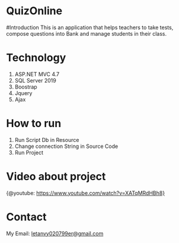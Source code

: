 # QuizOnline

#Introduction
This is an application that helps teachers to take tests, compose questions into Bank and manage students in their class.

# Technology
 1. ASP.NET MVC 4.7
 2. SQL Server 2019
 3. Boostrap
 4. Jquery
 5. Ajax
# How to run
 1. Run Script Db in Resource
 2. Change connection String in Source Code
 3. Run Project
# Video about project
{@youtube: https://www.youtube.com/watch?v=XATqMRdHBh8}
 # Contact
 My Email: letanvy020799er@gmail.com
